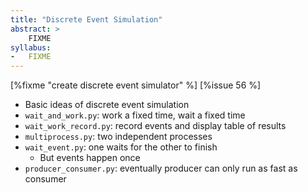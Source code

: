 ```yaml
---
title: "Discrete Event Simulation"
abstract: >
    FIXME
syllabus:
-   FIXME
---
```


[%fixme "create discrete event simulator" %] [%issue 56 %]

-   Basic ideas of discrete event simulation
-   `wait_and_work.py`: work a fixed time, wait a fixed time
-   `wait_work_record.py`: record events and display table of results
-   `multiprocess.py`: two independent processes
-   `wait_event.py`: one waits for the other to finish
    -   But events happen once
-   `producer_consumer.py`: eventually producer can only run as fast as consumer
